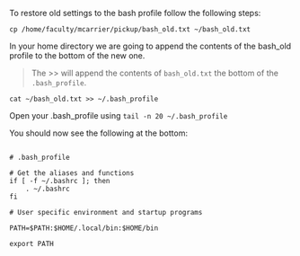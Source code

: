 To restore old settings to the bash profile follow the following steps:

`cp /home/faculty/mcarrier/pickup/bash_old.txt ~/bash_old.txt`

In your home directory we are going to append the contents of the bash_old profile to the bottom of the new one.

> The >> will append the contents of `bash_old.txt` the bottom of the `.bash_profile`. 

`cat ~/bash_old.txt >> ~/.bash_profile`

Open your .bash_profile using `tail -n 20 ~/.bash_profile`

You should now see the following at the bottom:

```

# .bash_profile

# Get the aliases and functions
if [ -f ~/.bashrc ]; then
	. ~/.bashrc
fi

# User specific environment and startup programs

PATH=$PATH:$HOME/.local/bin:$HOME/bin

export PATH

```



